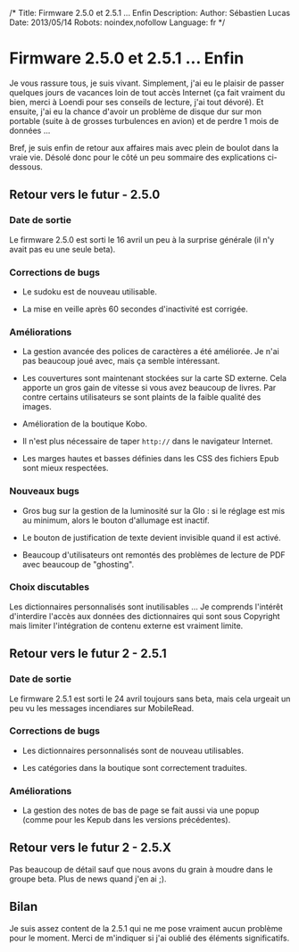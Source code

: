 /*
Title: Firmware 2.5.0 et 2.5.1 ... Enfin
Description: 
Author: Sébastien Lucas
Date: 2013/05/14
Robots: noindex,nofollow
Language: fr
*/
# Firmware 2.5.0 et 2.5.1 ... Enfin

Je vous rassure tous, je suis vivant. Simplement, j'ai eu le plaisir de passer quelques jours de vacances loin de tout accès Internet (ça fait vraiment du bien, merci à Loendi pour ses conseils de lecture, j'ai tout dévoré). Et ensuite, j'ai eu la chance d'avoir un problème de disque dur sur mon portable (suite à de grosses turbulences en avion) et de perdre 1 mois de données ...

Bref, je suis enfin de retour aux affaires mais avec plein de boulot dans la vraie vie. Désolé donc pour le côté un peu sommaire des explications ci-dessous.

## Retour vers le futur - 2.5.0

### Date de sortie
Le firmware 2.5.0 est sorti le 16 avril un peu à la surprise générale (il n'y avait pas eu une seule beta).
### Corrections de bugs

*	Le sudoku est de nouveau utilisable.

*	La mise en veille après 60 secondes d'inactivité est corrigée.
### Améliorations

*	La gestion avancée des polices de caractères a été améliorée. Je n'ai pas beaucoup joué avec, mais ça semble intéressant.

*	Les couvertures sont maintenant stockées sur la carte SD externe. Cela apporte un gros gain de vitesse si vous avez beaucoup de livres. Par contre certains utilisateurs se sont plaints de la faible qualité des images.

*	Amélioration de la boutique Kobo.

*	Il n'est plus nécessaire de taper `http://` dans le navigateur Internet.

*	Les marges hautes et basses définies dans les CSS des fichiers Epub sont mieux respectées.
### Nouveaux bugs

*	Gros bug sur la gestion de la luminosité sur la Glo : si le réglage est mis au minimum, alors le bouton d'allumage est inactif.

*	Le bouton de justification de texte devient invisible quand il est activé.

*	Beaucoup d'utilisateurs ont remontés des problèmes de lecture de PDF avec beaucoup de "ghosting".
### Choix discutables

Les dictionnaires personnalisés sont inutilisables ... Je comprends l'intérêt d'interdire l'accès aux données des dictionnaires qui sont sous Copyright mais limiter l'intégration de contenu externe est vraiment limite.
##  Retour vers le futur 2 - 2.5.1 

### Date de sortie
Le firmware 2.5.1 est sorti le 24 avril toujours sans beta, mais cela urgeait un peu vu les messages incendiares sur MobileRead.
### Corrections de bugs

*	Les dictionnaires personnalisés sont de nouveau utilisables.

*	Les catégories dans la boutique sont correctement traduites.
### Améliorations

*	La gestion des notes de bas de page se fait aussi via une popup (comme pour les Kepub dans les versions précédentes).
##  Retour vers le futur 2 - 2.5.X 

Pas beaucoup de détail sauf que nous avons du grain à moudre dans le groupe beta. Plus de news quand j'en ai ;).
## Bilan

Je suis assez content de la 2.5.1 qui ne me pose vraiment aucun problème pour le moment. Merci de m'indiquer si j'ai oublié des éléments significatifs.
